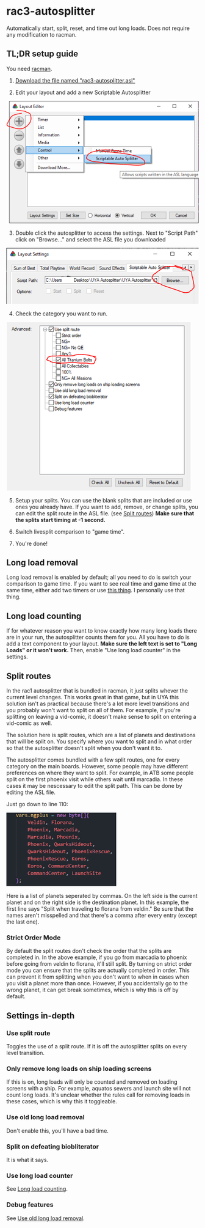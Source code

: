 # rac3-autosplitter

Automatically start, split, reset, and time out long loads. Does not require any modification to racman.

## TL;DR setup guide

You need [racman](https://github.com/MichaelRelaxen/racman).

1. [Download the file named "rac3-autosplitter.asl"](https://github.com/king-dedede1/rac3-autosplitter/releases/download/download/rac3-autosplitter.asl)

2. Edit your layout and add a new Scriptable Autosplitter

![Adding a new scriptable autosplitter.](screenshots/scriptable_auto_splitter.PNG)

3. Double click the autosplitter to access the settings. Next to "Script Path" click on "Browse..." and select the ASL file you downloaded

![Selecting the ASL script](screenshots/script_path.png)

4. Check the category you want to run.

![Choosing the category](screenshots/category_selection.png)

5. Setup your splits. You can use the blank splits that are included or use ones you already have. If you want to add, remove, or change splits, you can edit the split route in the ASL file. (see [Split routes](#split-routes)) **Make sure that the splits start timing at -1 second.**

6. Switch livesplit comparison to "game time".

7. You're done!

## Long load removal

Long load removal is enabled by default; all you need to do is switch your comparison to game time. If you want to see real time and game time at the same time, either add two timers or use [this thing](https://github.com/Dalet/LiveSplit.AlternateTimingMethod). I personally use that thing.

## Long load counting

If for whatever reason you want to know exactly how many long loads there are in your run, the autosplitter counts them for you. All you have to do is add a text component to your layout. **Make sure the left text is set to "Long Loads" or it won't work.** Then, enable "Use long load counter" in the settings.

## Split routes

In the rac1 autosplitter that is bundled in racman, it just splits whever the current level changes. This works great in that game, but in UYA this solution isn't as practical because there's a lot more level transitions and you probably won't want to split on all of them. For example, if you're splitting on leaving a vid-comic, it doesn't make sense to split on entering a vid-comic as well.

The solution here is split routes, which are a list of planets and destinations that will be split on. You specify where you want to split and in what order so that the autosplitter doesn't split when you don't want it to.

The autosplitter comes bundled with a few split routes, one for every category on the main boards. However, some people may have different preferences on where they want to split. For example, in ATB some people split on the first phoenix visit while others wait until marcadia. In these cases it may be nescessary to edit the split path. This can be done by editing the ASL file.

Just go down to line 110:

![Editing the split route](screenshots/split_route.png)

Here is a list of planets seperated by commas. On the left side is the current planet and on the right side is the destination planet. In this example, the first line says "Split when traveling to florana from veldin." Be sure that the names aren't misspelled and that there's a comma after every entry (except the last one).

### Strict Order Mode

By default the split routes don't check the order that the splits are completed in. In the above example, if you go from marcadia to phoenix before going from veldin to florana, it'll still split. By turning on strict order mode you can ensure that the splits are actually completed in order. This can prevent it from splitting when you don't want to when in cases when you visit a planet more than once. However, if you accidentally go to the wrong planet, it can get break sometimes, which is why this is off by default.

## Settings in-depth

### Use split route

Toggles the use of a split route. If it is off the autosplitter splits on every level transition.

### Only remove long loads on ship loading screens

If this is on, long loads will only be counted and removed on loading screens with a ship. For example, aquatos sewers and launch site will not count long loads. It's unclear whether the rules call for removing loads in these cases, which is why this it toggleable.

### Use old long load removal

Don't enable this, you'll have a bad time.

### Split on defeating biobliterator

It is what it says.

### Use long load counter

See [Long load counting](#long-load-counting).

### Debug features

See [Use old long load removal](#use-old-long-load-removal).
